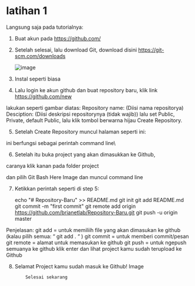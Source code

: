 # latihan 1 #

Langsung saja pada tutorialnya:

1.  Buat akun pada https://github.com/

2.  Setelah selesai, lalu download Git, download disini https://git-scm.com/downloads

    ![image](pg/sc1.PNG)
     

3.  Instal seperti biasa

4.  Lalu login ke akun github dan buat repository baru, klik link https://github.com/new 

   
  

 lakukan seperti gambar diatas: Repository name: (Diisi nama repositorya) Desciption: (Diisi deskripsi repositorynya (tidak wajib)) lalu set Public, Private, default Public, lalu klik tombol berwarna hijau Create Repository.

5.  Setelah Create Repository muncul halaman seperti ini:



ini berfungsi sebagai perintah command line\

6.  Setelah itu buka project yang akan dimasukkan ke Github,



caranya klik kanan pada folder project 

 dan pilih Git Bash Here Image dan muncul command line




7.  Ketikkan perintah seperti di step 5:

    echo "# Repository-Baru" >> README.md
    git init
    git add README.md
    git commit -m "first commit"
    git remote add origin https://github.com/brianetlab/Repository-Baru.git
    git push -u origin master

 Penjelasan:
    git add = untuk memiliih file yang akan dimasukan ke github (kalau pilih semua: “ git add . “ )
    git commit = untuk memberi commit/pesan git remote = alamat untuk memasukan ke github
    git push = untuk ngepush semuanya ke github klik enter dan lihat project kamu sudah terupload ke Github

8.  Selamat Project kamu sudah masuk ke Github! Image

            Selesai sekarang

                







            



